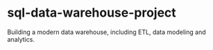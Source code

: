 # sql-data-warehouse-project
Building a modern data warehouse, including ETL, data modeling and analytics.
